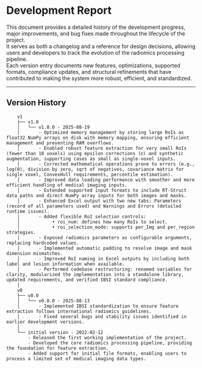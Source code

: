 # Development Report

This document provides a detailed history of the development progress, major improvements, and bug fixes made throughout the lifecycle of the project.  
It serves as both a changelog and a reference for design decisions, allowing users and developers to track the evolution of the radiomics processing pipeline.  
Each version entry documents new features, optimizations, supported formats, compliance updates, and structural refinements that have contributed to making the system more robust, efficient, and standardized.  

---

## Version History
        
        v1
        ├── v1.0
        │   └── v1.0.0 - 2025-08-19
        │       - Optimized memory management by storing large RoIs as float32 NumPy arrays on disk with memory mapping, ensuring efficient management and preventing RAM overflows.  
        │       - Enabled robust feature extraction for very small RoIs (fewer than 10 voxels) using epsilon corrections (𝜀) and synthetic augmentation, supporting cases as small as single-voxel inputs.  
        │       - Corrected mathematical operations prone to errors (e.g., log(0), division by zero, sqrt of negatives, covariance matrix for single voxel, ConvexHull requirements, percentile estimation).  
        │       - Improved data loading performance with smoother and more efficient handling of medical imaging inputs.  
        │       - Extended supported input formats to include RT-Struct data paths and direct NumPy array inputs for both images and masks.  
        │       - Enhanced Excel output with two new tabs: Parameters (record of all parameters used) and Warnings and Errors (detailed runtime issues).  
        │       - Added flexible RoI selection controls:  
        │            • roi_num: defines how many RoIs to select.  
        │            • roi_selection_mode: supports per_Img and per_region strategies.  
        │       - Exposed radiomics parameters as configurable arguments, replacing hardcoded values.  
        │       - Implemented automatic padding to resolve image and mask dimension mismatches.  
        │       - Improved RoI naming in Excel outputs by including both label and lesion information when available.  
        │       - Performed codebase restructuring: renamed variables for clarity, modularized the implementation into a standalone library, updated requirements, and verified IBSI standard compliance.  
        │
        v0
        ├── v0.0
        │   └── v0.0.0 - 2025-08-13
        │       - Implemented IBSI standardization to ensure feature extraction follows international radiomics guidelines.  
        │       - Fixed several bugs and stability issues identified in earlier development versions.  
        │
        └── initial version - 2022-02-12
            - Released the first working implementation of the project.  
            - Developed the core radiomics processing pipeline, providing the foundation for feature extraction.  
            - Added support for initial file formats, enabling users to process a limited set of medical imaging data types.  
        
